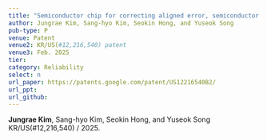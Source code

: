 ```yaml
---
title: "Semiconductor chip for correcting aligned error, semiconductor system for correcting aligned error, and method for correcting aligned error"
author: Jungrae Kim, Sang-hyo Kim, Seokin Hong, and Yuseok Song
pub-type: P
venue: Patent
venue2: KR/US(#12,216,540) patent
venue3: Feb. 2025
tier: 
category: Reliability
select: n
url_paper: https://patents.google.com/patent/US12216540B2/
url_ppt:
url_github:
---
```


**Jungrae Kim**, Sang-hyo Kim, Seokin Hong, and Yuseok Song<br>
KR/US(#12,216,540) / 2025.
